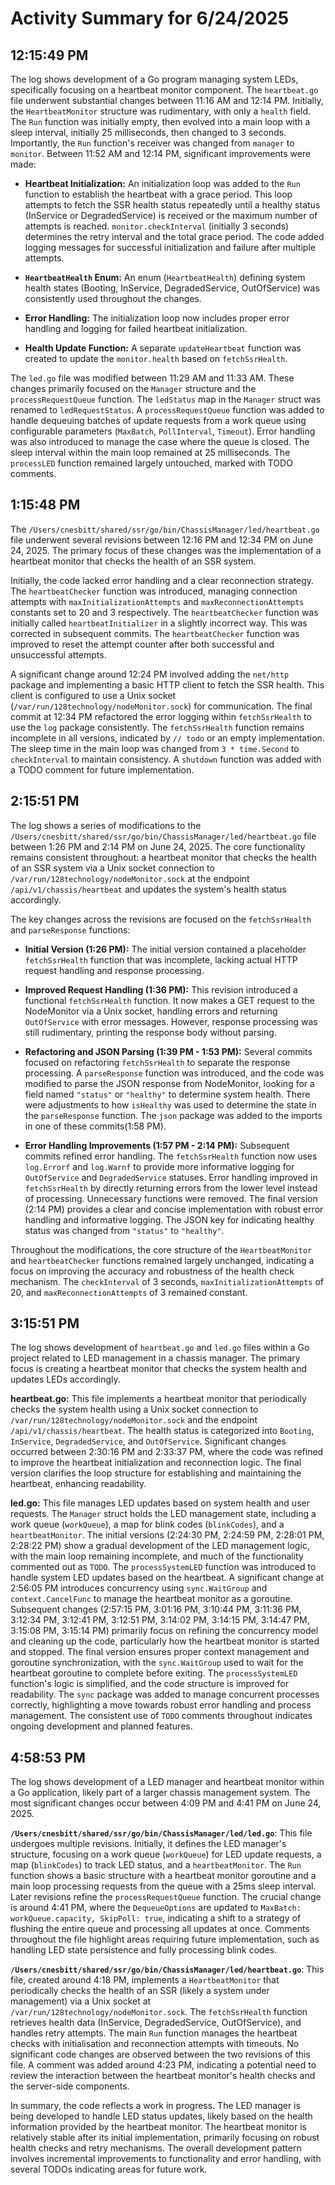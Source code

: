# Activity Summary for 6/24/2025

## 12:15:49 PM
The log shows development of a Go program managing system LEDs, specifically focusing on a heartbeat monitor component.  The `heartbeat.go` file underwent substantial changes between 11:16 AM and 12:14 PM.  Initially, the `HeartbeatMonitor` structure was rudimentary,  with only a `health` field.  The `Run` function was initially empty, then evolved into a main loop with a sleep interval, initially 25 milliseconds, then changed to 3 seconds.  Importantly, the `Run` function's receiver was changed from `manager` to `monitor`.  Between 11:52 AM and 12:14 PM, significant improvements were made:

*   **Heartbeat Initialization:**  An initialization loop was added to the `Run` function to establish the heartbeat with a grace period.  This loop attempts to fetch the SSR health status repeatedly until a healthy status (InService or DegradedService) is received or the maximum number of attempts is reached.  `monitor.checkInterval` (initially 3 seconds)  determines the retry interval and the total grace period.  The code added logging messages for successful initialization and failure after multiple attempts.

*   **`HeartbeatHealth` Enum:** An enum (`HeartbeatHealth`) defining system health states (Booting, InService, DegradedService, OutOfService) was consistently used throughout the changes.

*   **Error Handling:** The initialization loop now includes proper error handling and logging for failed heartbeat initialization.

*   **Health Update Function:** A separate `updateHeartbeat` function was created to update the `monitor.health` based on `fetchSsrHealth`.


The `led.go` file was modified between 11:29 AM and 11:33 AM.  These changes primarily focused on the `Manager` structure and the `processRequestQueue` function. The `ledStatus` map in the `Manager` struct was renamed to `ledRequestStatus`. A `processRequestQueue` function was added to handle dequeuing batches of update requests from a work queue using configurable parameters (`MaxBatch`, `PollInterval`, `Timeout`). Error handling was also introduced to manage the case where the queue is closed. The sleep interval within the main loop remained at 25 milliseconds.  The `processLED` function remained largely untouched, marked with TODO comments.


## 1:15:48 PM
The `/Users/cnesbitt/shared/ssr/go/bin/ChassisManager/led/heartbeat.go` file underwent several revisions between 12:16 PM and 12:34 PM on June 24, 2025.  The primary focus of these changes was the implementation of a heartbeat monitor that checks the health of an SSR system.

Initially, the code lacked error handling and  a clear reconnection strategy.  The `heartbeatChecker` function was introduced, managing connection attempts with `maxInitializationAttempts` and `maxReconnectionAttempts` constants set to 20 and 3 respectively. The `heartbeatChecker` function was initially called  `heartbeatInitializer` in a slightly incorrect way. This was corrected in subsequent commits.  The `heartbeatChecker` function was improved to reset the attempt counter after both successful and unsuccessful attempts.


A significant change around 12:24 PM involved adding the `net/http` package and implementing a basic HTTP client to fetch the SSR health. This client is configured to use a Unix socket (`/var/run/128technology/nodeMonitor.sock`)  for communication. The final commit at 12:34 PM refactored the error logging within `fetchSsrHealth` to use the `log` package consistently. The `fetchSsrHealth` function remains incomplete in all versions, indicated by `// todo` or an empty implementation.  The sleep time in the main loop was changed from `3 * time.Second` to `checkInterval` to maintain consistency.  A `shutdown` function was added  with a TODO comment for future implementation.


## 2:15:51 PM
The log shows a series of modifications to the `/Users/cnesbitt/shared/ssr/go/bin/ChassisManager/led/heartbeat.go` file between 1:26 PM and 2:14 PM on June 24, 2025.  The core functionality remains consistent throughout: a heartbeat monitor that checks the health of an SSR system via a Unix socket connection to `/var/run/128technology/nodeMonitor.sock` at the endpoint `/api/v1/chassis/heartbeat` and updates the system's health status accordingly.

The key changes across the revisions are focused on the `fetchSsrHealth` and `parseResponse` functions:


* **Initial Version (1:26 PM):** The initial version contained a placeholder `fetchSsrHealth` function that was incomplete, lacking actual HTTP request handling and response processing.

* **Improved Request Handling (1:36 PM):** This revision introduced a functional `fetchSsrHealth` function. It now makes a GET request to the NodeMonitor via a Unix socket, handling errors and returning `OutOfService` with error messages.  However, response processing was still rudimentary, printing the response body without parsing.

* **Refactoring and JSON Parsing (1:39 PM - 1:53 PM):**  Several commits focused on refactoring `fetchSsrHealth`  to separate the response processing. A `parseResponse` function was introduced, and the code was modified to parse the JSON response from NodeMonitor, looking for a field named `"status"` or `"healthy"` to determine system health.  There were adjustments to how `isHealthy` was used to determine the state in the `parseResponse` function. The `json` package was added to the imports in one of these commits(1:58 PM).

* **Error Handling Improvements (1:57 PM - 2:14 PM):** Subsequent commits refined error handling.  The `fetchSsrHealth` function now uses `log.Errorf` and `log.Warnf`  to provide more informative logging for `OutOfService` and `DegradedService` statuses.  Error handling improved in `fetchSsrHealth` by directly returning errors from the lower level instead of processing.  Unnecessary functions were removed. The final version (2:14 PM)  provides a clear and concise implementation with robust error handling and informative logging.  The JSON key for indicating healthy status was changed from `"status"` to `"healthy"`.

Throughout the modifications, the core structure of the `HeartbeatMonitor` and `heartbeatChecker` functions remained largely unchanged, indicating a focus on improving the accuracy and robustness of the health check mechanism. The `checkInterval` of 3 seconds, `maxInitializationAttempts` of 20, and `maxReconnectionAttempts` of 3 remained constant.


## 3:15:51 PM
The log shows development of `heartbeat.go` and `led.go` files within a Go project related to LED management in a chassis manager.  The primary focus is creating a heartbeat monitor that checks the system health and updates LEDs accordingly.

**heartbeat.go:** This file implements a heartbeat monitor that periodically checks the system health using a Unix socket connection to `/var/run/128technology/nodeMonitor.sock` and the endpoint `/api/v1/chassis/heartbeat`.  The health status is categorized into `Booting`, `InService`, `DegradedService`, and `OutOfService`.  Significant changes occurred between 2:30:16 PM and 2:33:37 PM, where the code was refined to improve the heartbeat initialization and reconnection logic.  The final version clarifies the loop structure for establishing and maintaining the heartbeat, enhancing readability.

**led.go:** This file manages LED updates based on system health and user requests.  The `Manager` struct holds the LED management state, including a work queue (`workQueue`), a map for blink codes (`blinkCodes`), and a `heartbeatMonitor`.  The initial versions (2:24:30 PM, 2:24:59 PM, 2:28:01 PM, 2:28:22 PM) show a gradual development of the LED management logic, with the main loop remaining incomplete, and much of the functionality commented out as `TODO`. The `processSystemLED` function was introduced to handle system LED updates based on the heartbeat.  A significant change at 2:56:05 PM introduces concurrency using `sync.WaitGroup` and `context.CancelFunc` to manage the heartbeat monitor as a goroutine. Subsequent changes (2:57:15 PM, 3:01:16 PM, 3:10:44 PM, 3:11:36 PM, 3:12:34 PM, 3:12:41 PM, 3:12:51 PM, 3:14:02 PM, 3:14:15 PM, 3:14:47 PM, 3:15:08 PM, 3:15:14 PM) primarily focus on refining the concurrency model and cleaning up the code, particularly  how the heartbeat monitor is started and stopped.  The final version ensures proper context management and goroutine synchronization, with the `sync.WaitGroup` used to wait for the heartbeat goroutine to complete before exiting.  The `processSystemLED` function's logic is simplified, and the code structure is improved for readability.  The `sync` package was added to manage concurrent processes correctly, highlighting a move towards robust error handling and process management.  The consistent use of `TODO` comments throughout indicates ongoing development and planned features.


## 4:58:53 PM
The log shows development of a LED manager and heartbeat monitor within a Go application, likely part of a larger chassis management system.  The most significant changes occur between 4:09 PM and 4:41 PM on June 24, 2025.

**`/Users/cnesbitt/shared/ssr/go/bin/ChassisManager/led/led.go`**: This file undergoes multiple revisions.  Initially, it defines the LED manager's structure, focusing on a work queue (`workQueue`) for LED update requests, a map (`blinkCodes`) to track LED status, and a `heartbeatMonitor`.  The `Run` function shows a basic structure with a heartbeat monitor goroutine and a main loop processing requests from the queue with a 25ms sleep interval.  Later revisions refine the `processRequestQueue` function.  The crucial change is around 4:41 PM, where the `DequeueOptions` are updated to `MaxBatch: workQueue.capacity, SkipPoll: true`, indicating a shift to a strategy of flushing the entire queue and processing all updates at once.  Comments throughout the file highlight areas requiring future implementation, such as handling LED state persistence and fully processing blink codes.

**`/Users/cnesbitt/shared/ssr/go/bin/ChassisManager/led/heartbeat.go`**: This file, created around 4:18 PM, implements a `HeartbeatMonitor` that periodically checks the health of an SSR (likely a system under management) via a Unix socket at `/var/run/128technology/nodeMonitor.sock`. The `fetchSsrHealth` function retrieves health data (InService, DegradedService, OutOfService), and handles retry attempts. The main `Run` function manages the heartbeat checks with initialisation and reconnection attempts with timeouts. No significant code changes are observed between the two revisions of this file.  A comment was added around 4:23 PM, indicating a potential need to review the interaction between the heartbeat monitor's health checks and the server-side components.

In summary, the code reflects a work in progress.  The LED manager is being developed to handle LED status updates, likely based on the health information provided by the heartbeat monitor. The heartbeat monitor is relatively stable after its initial implementation, primarily focusing on robust health checks and retry mechanisms. The overall development pattern involves incremental improvements to functionality and error handling, with several TODOs indicating areas for future work.
